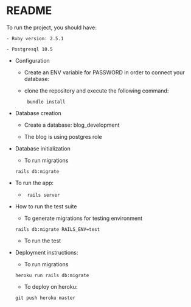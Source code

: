 # README
To run the project, you should have:

    - Ruby version: 2.5.1
    
    - Postgresql 10.5

* Configuration

    - Create an ENV variable for PASSWORD in order to connect your database:

    - clone the repository and execute the following command:
    
      ` bundle install`

* Database creation

    - Create a database: blog_development

    - The blog is using postgres role

* Database initialization

    - To run migrations

     ` rails db:migrate  ` 

* To run the app:
   
    - ` rails server`

* How to run the test suite

    - To generate migrations for testing environment

     ` rails db:migrate RAILS_ENV=test  ` 

    - To run the test

* Deployment instructions:

    - To run migrations

     ` heroku run rails db:migrate `

    - To deploy on heroku:

     ` git push heroku master `

